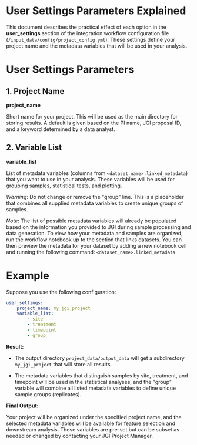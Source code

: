 # User Settings Parameters Explained

This document describes the practical effect of each option in the **user_settings** section of the integration workflow configuration file (`/input_data/config/project_config.yml`). These settings define your project name and the metadata variables that will be used in your analysis.

# User Settings Parameters

## 1. Project Name

  **project_name**

  Short name for your project. This will be used as the main directory for storing results. A default is given based on the PI name, JGI proposal ID, and a keyword determined by a data analyst.

## 2. Variable List

  **variable_list**

  List of metadata variables (columns from `<dataset_name>.linked_metadata`) that you want to use in your analysis. These variables will be used for grouping samples, statistical tests, and plotting.

  _Warning_: Do not change or remove the "group" line. This is a placeholder that combines all supplied metadata variables to create unique groups of samples.

  _Note_: The list of possible metadata variables will already be populated based on the information you provided to JGI during sample processing and data generation. To view how your metadata and samples are organized, run the workflow notebook up to the section that links datasets. You can then preview the metadata for your dataset by adding a new notebook cell and running the following command: `<dataset_name>.linked_metadata`

# Example

Suppose you use the following configuration:

```yaml
user_settings:
    project_name: my_jgi_project
    variable_list:
        - site
        - treatment
        - timepoint
        - group
```

**Result:**

*   The output directory `project_data/output_data` will get a subdirectory `my_jgi_project` that will store all results.

*   The metadata variables that distinguish samples by site, treatment, and timepoint will be used in the statistical analyses, and the "group" variable will combine all listed metadata variables to define unique sample groups (replicates).

**Final Output:**

Your project will be organized under the specified project name, and the selected metadata variables will be available for feature selection and downstream analysis. These variables are pre-set but can be subset as needed or changed by contacting your JGI Project Manager.